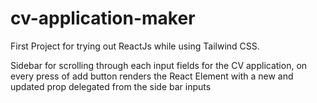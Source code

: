 # cv-application-maker

First Project for trying out ReactJs while using Tailwind CSS.

Sidebar for scrolling through each input fields for the CV application, on every press of add button renders the React Element with a new and updated prop delegated from the side bar inputs
